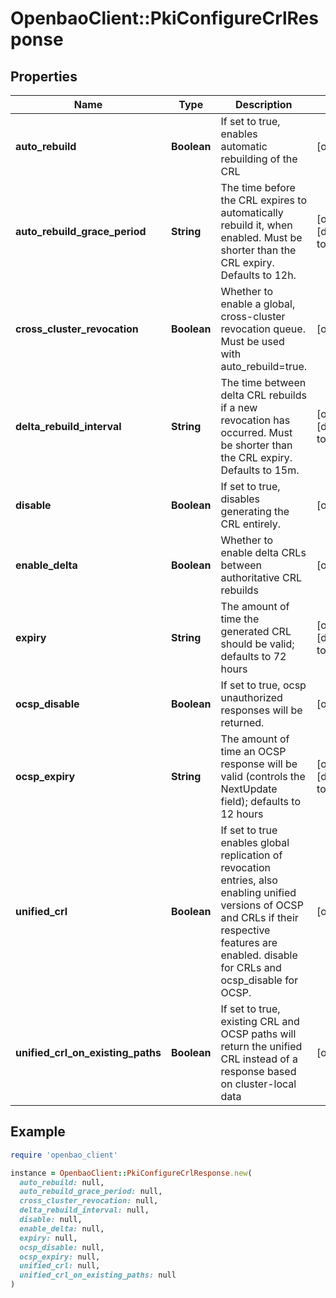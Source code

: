 # OpenbaoClient::PkiConfigureCrlResponse

## Properties

| Name | Type | Description | Notes |
| ---- | ---- | ----------- | ----- |
| **auto_rebuild** | **Boolean** | If set to true, enables automatic rebuilding of the CRL | [optional] |
| **auto_rebuild_grace_period** | **String** | The time before the CRL expires to automatically rebuild it, when enabled. Must be shorter than the CRL expiry. Defaults to 12h. | [optional][default to &#39;12h&#39;] |
| **cross_cluster_revocation** | **Boolean** | Whether to enable a global, cross-cluster revocation queue. Must be used with auto_rebuild&#x3D;true. | [optional] |
| **delta_rebuild_interval** | **String** | The time between delta CRL rebuilds if a new revocation has occurred. Must be shorter than the CRL expiry. Defaults to 15m. | [optional][default to &#39;15m&#39;] |
| **disable** | **Boolean** | If set to true, disables generating the CRL entirely. | [optional] |
| **enable_delta** | **Boolean** | Whether to enable delta CRLs between authoritative CRL rebuilds | [optional] |
| **expiry** | **String** | The amount of time the generated CRL should be valid; defaults to 72 hours | [optional][default to &#39;72h&#39;] |
| **ocsp_disable** | **Boolean** | If set to true, ocsp unauthorized responses will be returned. | [optional] |
| **ocsp_expiry** | **String** | The amount of time an OCSP response will be valid (controls the NextUpdate field); defaults to 12 hours | [optional][default to &#39;1h&#39;] |
| **unified_crl** | **Boolean** | If set to true enables global replication of revocation entries, also enabling unified versions of OCSP and CRLs if their respective features are enabled. disable for CRLs and ocsp_disable for OCSP. | [optional] |
| **unified_crl_on_existing_paths** | **Boolean** | If set to true, existing CRL and OCSP paths will return the unified CRL instead of a response based on cluster-local data | [optional] |

## Example

```ruby
require 'openbao_client'

instance = OpenbaoClient::PkiConfigureCrlResponse.new(
  auto_rebuild: null,
  auto_rebuild_grace_period: null,
  cross_cluster_revocation: null,
  delta_rebuild_interval: null,
  disable: null,
  enable_delta: null,
  expiry: null,
  ocsp_disable: null,
  ocsp_expiry: null,
  unified_crl: null,
  unified_crl_on_existing_paths: null
)
```

